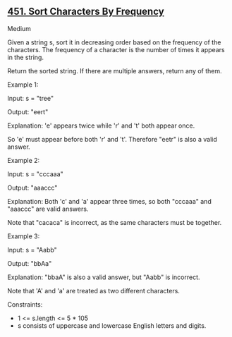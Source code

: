 ## [451. Sort Characters By Frequency](https://leetcode.com/problems/sort-characters-by-frequency/)

Medium

Given a string s, sort it in decreasing order based on the frequency of the characters. The frequency of a character is the number of times it appears in the string.

Return the sorted string. If there are multiple answers, return any of them. 

Example 1:

Input: s = "tree"

Output: "eert"

Explanation: 'e' appears twice while 'r' and 't' both appear once.

So 'e' must appear before both 'r' and 't'. Therefore "eetr" is also a valid answer.

Example 2:

Input: s = "cccaaa"

Output: "aaaccc"

Explanation: Both 'c' and 'a' appear three times, so both "cccaaa" and "aaaccc" are valid answers.

Note that "cacaca" is incorrect, as the same characters must be together.

Example 3:

Input: s = "Aabb"

Output: "bbAa"

Explanation: "bbaA" is also a valid answer, but "Aabb" is incorrect.

Note that 'A' and 'a' are treated as two different characters. 

Constraints:

- 1 <= s.length <= 5 * 105
- s consists of uppercase and lowercase English letters and digits.